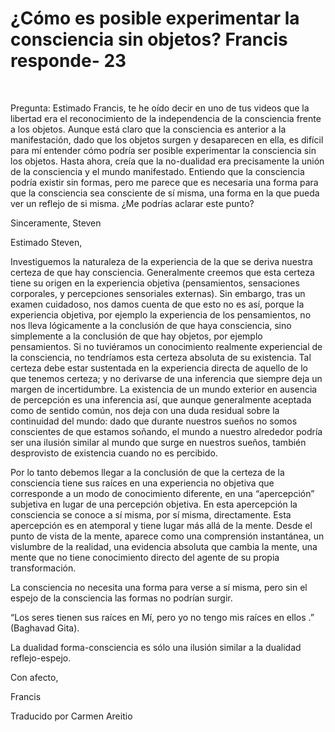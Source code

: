 # ¿Cómo es posible experimentar la consciencia sin objetos? Francis responde- 23

  

Pregunta: Estimado Francis, te he oído decir en uno de tus videos que la libertad era el reconocimiento de la independencia de la consciencia frente a los objetos. Aunque está claro que la consciencia es anterior a la manifestación, dado que los objetos surgen y desaparecen en ella, es difícil para mí entender cómo podría ser posible experimentar la consciencia sin los objetos. Hasta ahora, creía que la no-dualidad era precisamente la unión de la consciencia y el mundo manifestado. Entiendo que la consciencia podría existir sin formas, pero me parece que es necesaria una forma para que la consciencia sea consciente de sí misma, una forma en la que pueda ver un reflejo de si misma. ¿Me podrías aclarar este punto?

Sinceramente, Steven

Estimado Steven,

Investiguemos la naturaleza de la experiencia de la que se deriva nuestra certeza de que hay consciencia. Generalmente creemos que esta certeza tiene su origen en la experiencia objetiva (pensamientos, sensaciones corporales, y percepciones sensoriales externas). Sin embargo, tras un examen cuidadoso, nos damos cuenta de que esto no es así, porque la experiencia objetiva, por ejemplo la experiencia de los pensamientos, no nos lleva lógicamente a la conclusión de que haya consciencia, sino simplemente a la conclusión de que hay objetos, por ejemplo pensamientos. Si no tuviéramos un conocimiento realmente experiencial de la consciencia, no tendríamos esta certeza absoluta de su existencia. Tal certeza debe estar sustentada en la experiencia directa de aquello de lo que tenemos certeza; y no derivarse de una inferencia que siempre deja un margen de incertidumbre. La existencia de un mundo exterior en ausencia de percepción es una inferencia así, que aunque generalmente aceptada como de sentido común, nos deja con una duda residual sobre la continuidad del mundo: dado que durante nuestros sueños no somos conscientes de que estamos soñando, el mundo a nuestro alrededor podría ser una ilusión similar al mundo que surge en nuestros sueños, también desprovisto de existencia cuando no es percibido.

Por lo tanto debemos llegar a la conclusión de que la certeza de la consciencia tiene sus raíces en una experiencia no objetiva que corresponde a un modo de conocimiento diferente, en una “apercepción” subjetiva en lugar de una percepción objetiva. En esta apercepción la consciencia se conoce a sí misma, por sí misma, directamente. Esta apercepción es en atemporal y tiene lugar más allá de la mente. Desde el punto de vista de la mente, aparece como una comprensión instantánea, un vislumbre de la realidad, una evidencia absoluta que cambia la mente, una mente que no tiene conocimiento directo del agente de su propia transformación.

La consciencia no necesita una forma para verse a sí misma, pero sin el espejo de la consciencia las formas no podrían surgir.

“Los seres tienen sus raíces en Mí, pero yo no tengo mis raíces en ellos .” (Baghavad Gita).

La dualidad forma-consciencia es sólo una ilusión similar a la dualidad reflejo-espejo.

Con afecto, 

Francis

Traducido por Carmen Areitio

